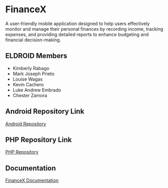 # FinanceX

A user-friendly mobile application designed to help users effectively monitor and manage their personal finances by recording income, tracking expenses, and providing detailed reports to enhance budgeting and financial decision-making.

## ELDROID Members

-   Kimberly Rabago
-   Mark Joseph Prieto
-   Louise Wagas
-   Kevin Cachero
-   Luke Andrew Embrado
-   Chester Zamora

## Android Repository Link

[Android Repository](https://github.com/kimrabago/ELAND_RABAGO_TEAMANDROID_430SAT)

## PHP Repository Link

[PHP Repository](https://github.com/soliken1/PHP_EXTR_FRI730)

## Documentation

[FinanceX Documentation](https://docs.google.com/document/d/1G1vMD0yH-adgmwSyQPXsR2K8EfOQ4ZbfyORCglyV9XY/edit?usp=sharing)

